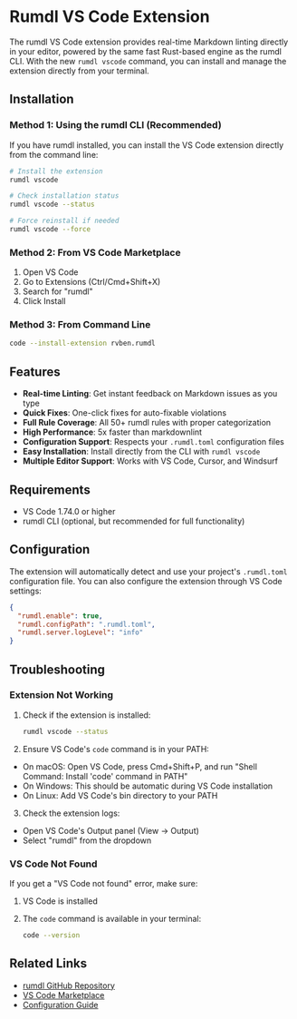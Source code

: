 # Rumdl VS Code Extension

The rumdl VS Code extension provides real-time Markdown linting directly in your editor, powered by the
same fast Rust-based engine as the rumdl CLI. With the new `rumdl vscode` command, you can install and
manage the extension directly from your terminal.

## Installation

### Method 1: Using the rumdl CLI (Recommended)

If you have rumdl installed, you can install the VS Code extension directly from the command line:

```bash
# Install the extension
rumdl vscode

# Check installation status
rumdl vscode --status

# Force reinstall if needed
rumdl vscode --force
```

### Method 2: From VS Code Marketplace

1. Open VS Code
2. Go to Extensions (Ctrl/Cmd+Shift+X)
3. Search for "rumdl"
4. Click Install

### Method 3: From Command Line

```bash
code --install-extension rvben.rumdl
```

## Features

- **Real-time Linting**: Get instant feedback on Markdown issues as you type
- **Quick Fixes**: One-click fixes for auto-fixable violations
- **Full Rule Coverage**: All 50+ rumdl rules with proper categorization
- **High Performance**: 5x faster than markdownlint
- **Configuration Support**: Respects your `.rumdl.toml` configuration files
- **Easy Installation**: Install directly from the CLI with `rumdl vscode`
- **Multiple Editor Support**: Works with VS Code, Cursor, and Windsurf

## Requirements

- VS Code 1.74.0 or higher
- rumdl CLI (optional, but recommended for full functionality)

## Configuration

The extension will automatically detect and use your project's `.rumdl.toml` configuration file. You can also configure the extension through VS Code settings:

```json
{
  "rumdl.enable": true,
  "rumdl.configPath": ".rumdl.toml",
  "rumdl.server.logLevel": "info"
}
```

## Troubleshooting

### Extension Not Working

1. Check if the extension is installed:

   ```bash
   rumdl vscode --status
   ```

2. Ensure VS Code's `code` command is in your PATH:

- On macOS: Open VS Code, press Cmd+Shift+P, and run "Shell Command: Install 'code' command in PATH"
- On Windows: This should be automatic during VS Code installation
- On Linux: Add VS Code's bin directory to your PATH

3. Check the extension logs:

- Open VS Code's Output panel (View → Output)
- Select "rumdl" from the dropdown

### VS Code Not Found

If you get a "VS Code not found" error, make sure:

1. VS Code is installed
2. The `code` command is available in your terminal:

   ```bash
   code --version
   ```

## Related Links

- [rumdl GitHub Repository](https://github.com/rvben/rumdl)
- [VS Code Marketplace](https://marketplace.visualstudio.com/items?itemName=rumdl.rumdl)
- [Configuration Guide](./global-settings.md)
